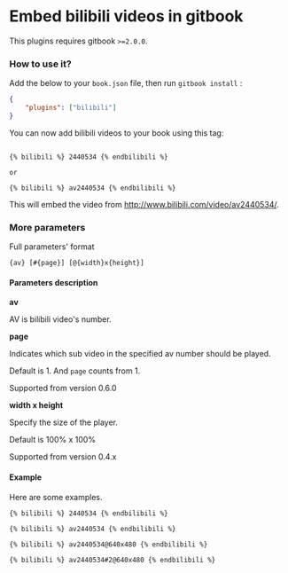 Embed bilibili videos in gitbook
==============

This plugins requires gitbook `>=2.0.0`.

### How to use it?

Add the below to your `book.json` file, then run `gitbook install` :

```json
{
    "plugins": ["bilibili"]
}
```

You can now add bilibili videos to your book using this tag:

```

{% bilibili %} 2440534 {% endbilibili %}

or

{% bilibili %} av2440534 {% endbilibili %}

```

This will embed the video from http://www.bilibili.com/video/av2440534/.

### More parameters

Full parameters' format

```
{av} [#{page}] [@{width}x{height}]
```

#### Parameters description

**av**

AV is bilibili video's number.

**page**

Indicates which sub video in the specified av number should be played.

Default is 1. And `page` counts from 1.

Supported from version 0.6.0

**width x height**

Specify the size of the player.

Default is 100% x 100%

Supported from version 0.4.x

#### Example

Here are some examples.

```
{% bilibili %} 2440534 {% endbilibili %}

{% bilibili %} av2440534 {% endbilibili %}

{% bilibili %} av2440534@640x480 {% endbilibili %}

{% bilibili %} av2440534#2@640x480 {% endbilibili %}
```
